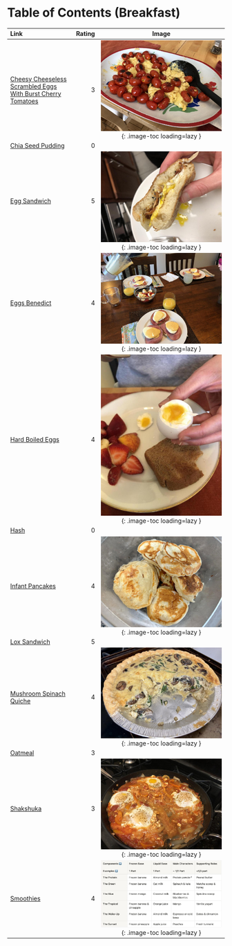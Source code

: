 # Table of Contents (Breakfast)

| Link                                                                                                                            | Rating | Image                                                                                                                                                               |
|:--------------------------------------------------------------------------------------------------------------------------------|-------:|:-------------------------------------------------------------------------------------------------------------------------------------------------------------------:|
| [Cheesy Cheeseless Scrambled Eggs With Burst Cherry Tomatoes](./cheesy_cheeseless_scrambled_eggs_with_burst_cherry_tomatoes.md) | 3      | ![cheesy_cheeseless_scrambled_eggs_with_burst_cherry_tomatoes.jpeg](./cheesy_cheeseless_scrambled_eggs_with_burst_cherry_tomatoes.jpeg){: .image-toc loading=lazy } |
| [Chia Seed Pudding](./chia_seed_pudding.md)                                                                                     | 0      | <!-- TODO: Capture image -->                                                                                                                                        |
| [Egg Sandwich](./egg_sandwich.md)                                                                                               | 5      | ![egg_sandwich.jpeg](./egg_sandwich.jpeg){: .image-toc loading=lazy }                                                                                               |
| [Eggs Benedict](./eggs_benedict.md)                                                                                             | 4      | ![eggs_benedict.jpg](./eggs_benedict.jpg){: .image-toc loading=lazy }                                                                                               |
| [Hard Boiled Eggs](./hard_boiled_eggs.md)                                                                                       | 4      | ![hard_boiled_eggs.jpeg](./hard_boiled_eggs.jpeg){: .image-toc loading=lazy }                                                                                       |
| [Hash](./hash.md)                                                                                                               | 0      | <!-- TODO: Capture image -->                                                                                                                                        |
| [Infant Pancakes](./infant_pancakes.md)                                                                                         | 4      | ![infant_pancakes.jpeg](./infant_pancakes.jpeg){: .image-toc loading=lazy }                                                                                         |
| [Lox Sandwich](./lox_sandwich.md)                                                                                               | 5      | <!-- TODO: Capture image -->                                                                                                                                        |
| [Mushroom Spinach Quiche](./mushroom_spinach_quiche.md)                                                                         | 4      | ![mushroom_spinach_quiche.jpeg](./mushroom_spinach_quiche.jpeg){: .image-toc loading=lazy }                                                                         |
| [Oatmeal](./oatmeal.md)                                                                                                         | 3      | <!-- TODO: Capture image -->                                                                                                                                        |
| [Shakshuka](./shakshuka.md)                                                                                                     | 3      | ![shakshuka.jpeg](./shakshuka.jpeg){: .image-toc loading=lazy }                                                                                                     |
| [Smoothies](./smoothies.md)                                                                                                     | 4      | ![smoothies-table.jpg](./smoothies-table.jpg){: .image-toc loading=lazy }                                                                                           |
